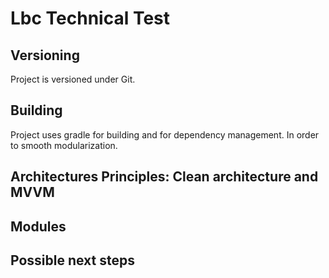 # Lbc Technical Test

## Versioning

Project is versioned under Git.

## Building
Project uses gradle for building and for dependency management. In order to smooth modularization.


## Architectures Principles:  Clean architecture and MVVM


## Modules


## Possible next steps
